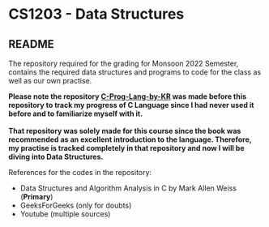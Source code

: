 # CS1203 - Data Structures
## README

The repository required for the grading for Monsoon 2022 Semester, contains the required data structures and programs to code for the class as well as our own practise.


**Please note the repository [C-Prog-Lang-by-KR](https://github.com/aaryannagpal/C-Prog-Lang-by-KR) was made before this repository to track my progress of C Language since I had never used it before and to familiarize myself with it. <br><br>That repository was solely made for this course since the book was recommended as an excellent introduction to the language. Therefore, my practise is tracked completely in that repository and now I will be diving into Data Structures.**


References for the codes in the repository:
- Data Structures and Algorithm Analysis in C by Mark Allen Weiss (**Primary**)
- GeeksForGeeks (only for doubts)
- Youtube (multiple sources)
